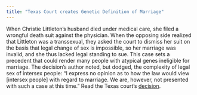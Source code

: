 ```yaml
---
title: "Texas Court creates Genetic Definition of Marriage"
---
```


When Christie Littleton&#8217;s husband died under medical care, she filed a wrongful death suit against the physician. When the opposing side realized that Littleton was a transsexual, they asked the court to dismiss her suit on the basis that legal change of sex is impossible, so her marriage was invalid, and she thus lacked legal standing to sue. This case sets a precedent that could render many people with atypical genes ineligible for marriage. The decision&#8217;s author noted, but dodged, the complexity of legal sex of intersex people: &#8220;I express no opinion as to how the law would view [intersex people] with regard to marriage. We are, however, not presented with such a case at this time.&#8221; Read the Texas court&#8217;s  <a href="http://www5.law.com/tx/sub/opinions/fulltext/civil/1999d/04-99-00010.htm" target="news">decision</a>.